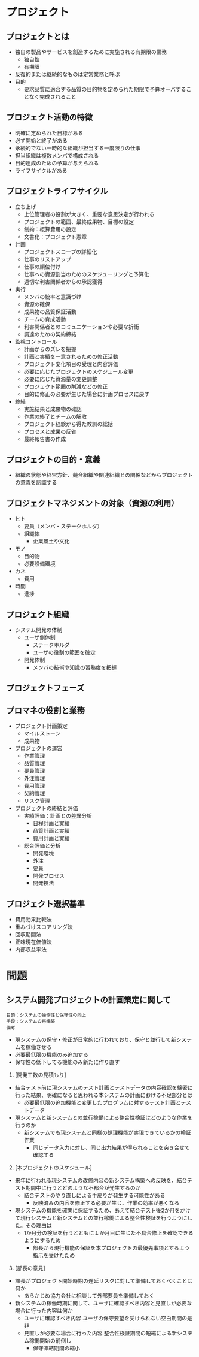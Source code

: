 # プロジェクト
##  プロジェクトとは
* 独自の製品やサービスを創造するために実施される有期限の業務
	+ 独自性
	+ 有期限
* 反復的または継続的なものは定常業務と呼ぶ
* 目的
	+ 要求品質に適合する品質の目的物を定められた期限で予算オーバすることなく完成されること
##  プロジェクト活動の特徴
* 明確に定められた目標がある
* 必ず開始と終了がある
* 永続的でない一時的な組織が担当する一度限りの仕事
* 担当組織は複数メンバで構成される
* 目的達成のための予算が与えられる
* ライフサイクルがある
##  プロジェクトライフサイクル
* 立ち上げ
	+ 上位管理者の役割が大きく、重要な意思決定が行われる
	+ プロジェクトの範囲、最終成果物、目標の設定
	+ 制約：概算費用の設定
	+ 文書化：プロジェクト憲章
* 計画
	+ プロジェクトスコープの詳細化
	+ 仕事のリストアップ
	+ 仕事の順位付け
	+ 仕事への資源割当のためのスケジューリングと予算化
	+ 適切な利害関係者からの承認獲得
* 実行
	+ メンバの統率と意識づけ
	+ 資源の確保
	+ 成果物の品質保証活動
	+ チームの育成活動
	+ 利害関係者とのコミュニケーションや必要な折衝
	+ 調達のための契約締結
* 監視コントロール
	+ 計画からのズレを把握
	+ 計画と実績を一意されるための修正活動
	+ プロジェクト変化項目の受理と内容評価
	+ 必要に応じたプロジェクトのスケジュール変更
	+ 必要に応じた資源量の変更調整
	+ プロジェクト範囲の削減などの修正
	+ 目的に修正の必要が生じた場合に計画プロセスに戻す
* 終結
	+ 実施結果と成果物の確認
	+ 作業の終了とチームの解散
	+ プロジェクト経験から得た教訓の総括
	+ プロセスと成果の反省
	+ 最終報告書の作成
##  プロジェクトの目的・意義
* 組織の状態や経営方針、競合組織や関連組織との関係などからプロジェクトの意義を認識する
##  プロジェクトマネジメントの対象（資源の利用）
* ヒト
	+ 要員（メンバ・ステークホルダ）
	+ 組織体
		- 企業風土や文化
* モノ
	+ 目的物
	+ 必要設備環境
* カネ
	+ 費用
* 時間
	+ 進捗
##  プロジェクト組織
* システム開発の体制
	+ ユーザ側体制
		- ステークホルダ
		- ユーザの役割の範囲を確定
	+ 開発体制
		- メンバの技術や知識の習熟度を把握
##  プロジェクトフェーズ
##  プロマネの役割と業務
* プロジェクト計画策定
	+ マイルストーン
	+ 成果物
* プロジェクトの運営
	+ 作業管理
	+ 品質管理
	+ 要員管理
	+ 外注管理
	+ 費用管理
	+ 契約管理
	+ リスク管理
* プロジェクトの終結と評価
	+ 実績評価：計画との差異分析
		- 日程計画と実績
		- 品質計画と実績
		- 費用計画と実績
	+ 総合評価と分析
		-  開発環境
		-  外注
		-  要員
		-  開発プロセス
		-  開発技法
##  プロジェクト選択基準
* 費用効果比較法
* 重みづけスコアリング法
* 回収期間法
* 正味現在価値法
* 内部収益率法

# 問題
## システム開発プロジェクトの計画策定に関して
    目的：システムの操作性と保守性の向上
    手段：システムの再構築
    備考
* 現システムの保守・修正が日常的に行われており、保守と並行して新システムを稼働させる
* 必要最低限の機能のみ追加する
* 保守性の低下してる機能のみ新たに作り直す
    　
1. [開発工数の見積もり]
* 結合テスト前に現システムのテスト計画とテストデータの内容確認を綿密に行った結果、明確になると思われる本システムの計画における不足部分とは
    - 必要最低限の追加機能と変更したプログラムに対するテスト計画とテストデータ
* 現システムと新システムとの並行稼働による整合性検証はどのような作業を行うのか
    - 新システムでも現システムと同様の処理機能が実現できているかの検証作業
        + 同じデータ入力に対し、同じ出力結果が得られることを突き合せて確認する
2. [本プロジェクトのスケジュール]
* 来年に行われる現システムの改修内容の新システム構築への反映を、結合テスト期間中に行うとどのような不都合が発生するのか
    - 結合テストのやり直しによる手戻りが発生する可能性がある
        + 反映済みの内容を修正する必要が生じ、作業の効率が悪くなる
* 現システムの機能を確実に保証するため、あえて結合テスト後2か月をかけて現行システムと新システムとの並行稼働による整合性検証を行うようにした。その理由は
    - 1か月分の検証を行うとともに１か月目に生じた不具合修正を確認できるようにするため
        + 部長から現行機能の保証を本プロジェクトの最優先事項とするよう指示を受けたため
3. [部長の意見]
* 課長がプロジェクト開始時期の遅延リスクに対して準備しておくべくことは何か
    - あらかじめ協力会社に相談して外部要員を準備しておく
* 新システムの稼働時期に関して、ユーザに確認すべき内容と見直しが必要な場合に行った内容は何か
    - ユーザに確認すべき内容
      ユーザの保守要望を受けられない空白期間の是非
    - 見直しが必要な場合に行った内容
      整合性検証期間の短縮による新システム稼働開始の前倒し
        + 保守凍結期間の縮小

